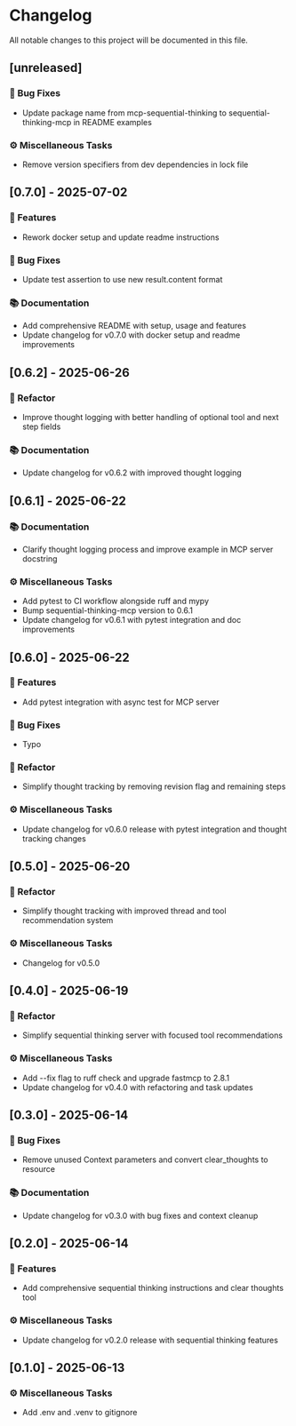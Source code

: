 # Changelog

All notable changes to this project will be documented in this file.

## [unreleased]

### 🐛 Bug Fixes

- Update package name from mcp-sequential-thinking to sequential-thinking-mcp in README examples

### ⚙️ Miscellaneous Tasks

- Remove version specifiers from dev dependencies in lock file

## [0.7.0] - 2025-07-02

### 🚀 Features

- Rework docker setup and update readme instructions

### 🐛 Bug Fixes

- Update test assertion to use new result.content format

### 📚 Documentation

- Add comprehensive README with setup, usage and features
- Update changelog for v0.7.0 with docker setup and readme improvements

## [0.6.2] - 2025-06-26

### 🚜 Refactor

- Improve thought logging with better handling of optional tool and next step fields

### 📚 Documentation

- Update changelog for v0.6.2 with improved thought logging

## [0.6.1] - 2025-06-22

### 📚 Documentation

- Clarify thought logging process and improve example in MCP server docstring

### ⚙️ Miscellaneous Tasks

- Add pytest to CI workflow alongside ruff and mypy
- Bump sequential-thinking-mcp version to 0.6.1
- Update changelog for v0.6.1 with pytest integration and doc improvements

## [0.6.0] - 2025-06-22

### 🚀 Features

- Add pytest integration with async test for MCP server

### 🐛 Bug Fixes

- Typo

### 🚜 Refactor

- Simplify thought tracking by removing revision flag and remaining steps

### ⚙️ Miscellaneous Tasks

- Update changelog for v0.6.0 release with pytest integration and thought tracking changes

## [0.5.0] - 2025-06-20

### 🚜 Refactor

- Simplify thought tracking with improved thread and tool recommendation system

### ⚙️ Miscellaneous Tasks

- Changelog for v0.5.0

## [0.4.0] - 2025-06-19

### 🚜 Refactor

- Simplify sequential thinking server with focused tool recommendations

### ⚙️ Miscellaneous Tasks

- Add --fix flag to ruff check and upgrade fastmcp to 2.8.1
- Update changelog for v0.4.0 with refactoring and task updates

## [0.3.0] - 2025-06-14

### 🐛 Bug Fixes

- Remove unused Context parameters and convert clear_thoughts to resource

### 📚 Documentation

- Update changelog for v0.3.0 with bug fixes and context cleanup

## [0.2.0] - 2025-06-14

### 🚀 Features

- Add comprehensive sequential thinking instructions and clear thoughts tool

### ⚙️ Miscellaneous Tasks

- Update changelog for v0.2.0 release with sequential thinking features

## [0.1.0] - 2025-06-13

### ⚙️ Miscellaneous Tasks

- Add .env and .venv to gitignore

<!-- generated by git-cliff -->
